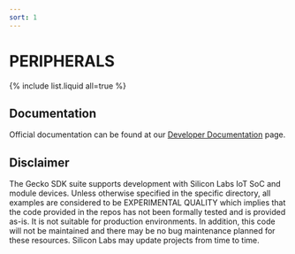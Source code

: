 ```yaml
---
sort: 1
---
```


# PERIPHERALS

{% include list.liquid all=true %}

## Documentation ##

Official documentation can be found at our [Developer Documentation](https://docs.silabs.com/gecko-platform/latest/) page.

## Disclaimer ##

The Gecko SDK suite supports development with Silicon Labs IoT SoC and module devices. Unless otherwise specified in the specific directory, all examples are considered to be EXPERIMENTAL QUALITY which implies that the code provided in the repos has not been formally tested and is provided as-is. It is not suitable for production environments. In addition, this code will not be maintained and there may be no bug maintenance planned for these resources. Silicon Labs may update projects from time to time.
